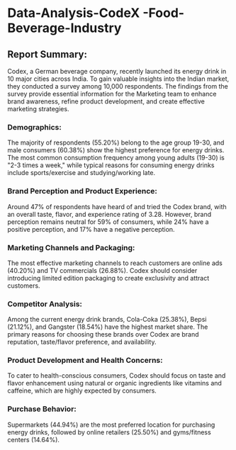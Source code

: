 # Data-Analysis-CodeX -Food-Beverage-Industry
## Report Summary:

Codex, a German beverage company, recently launched its energy drink in 10 major cities across India. To gain valuable insights into the Indian market, they conducted a survey among 10,000 respondents. The findings from the survey provide essential information for the Marketing team to enhance brand awareness, refine product development, and create effective marketing strategies.

### Demographics:
The majority of respondents (55.20%) belong to the age group 19-30, and male consumers (60.38%) show the highest preference for energy drinks. The most common consumption frequency among young adults (19-30) is "2-3 times a week," while typical reasons for consuming energy drinks include sports/exercise and studying/working late.

### Brand Perception and Product Experience:
Around 47% of respondents have heard of and tried the Codex brand, with an overall taste, flavor, and experience rating of 3.28. However, brand perception remains neutral for 59% of consumers, while 24% have a positive perception, and 17% have a negative perception.

### Marketing Channels and Packaging:
The most effective marketing channels to reach customers are online ads (40.20%) and TV commercials (26.88%). Codex should consider introducing limited edition packaging to create exclusivity and attract customers.

### Competitor Analysis:
Among the current energy drink brands, Cola-Coka (25.38%), Bepsi (21.12%), and Gangster (18.54%) have the highest market share. The primary reasons for choosing these brands over Codex are brand reputation, taste/flavor preference, and availability.

### Product Development and Health Concerns:
To cater to health-conscious consumers, Codex should focus on taste and flavor enhancement using natural or organic ingredients like vitamins and caffeine, which are highly expected by consumers.

### Purchase Behavior:
Supermarkets (44.94%) are the most preferred location for purchasing energy drinks, followed by online retailers (25.50%) and gyms/fitness centers (14.64%).
